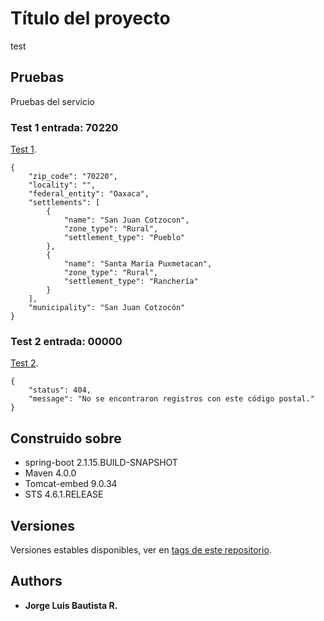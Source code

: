 # Título del proyecto

test

## Pruebas

Pruebas del servicio

### Test 1 entrada: 70220

[Test 1](https://8080-dot-12380911-dot-devshell.appspot.com/zip-codes/70220).

```
{
    "zip_code": "70220",
    "locality": "",
    "federal_entity": "Oaxaca",
    "settlements": [
        {
            "name": "San Juan Cotzocon",
            "zone_type": "Rural",
            "settlement_type": "Pueblo"
        },
        {
            "name": "Santa María Puxmetacan",
            "zone_type": "Rural",
            "settlement_type": "Ranchería"
        }
    ],
    "municipality": "San Juan Cotzocón"
}
```
### Test 2 entrada: 00000

[Test 2](https://test-code-278204.uc.r.appspot.com/zip-codes/00000).

```
{
    "status": 404,
    "message": "No se encontraron registros con este código postal."
}
```

## Construido sobre

* spring-boot 2.1.15.BUILD-SNAPSHOT
* Maven 4.0.0
* Tomcat-embed 9.0.34
* STS 4.6.1.RELEASE

## Versiones

Versiones estables disponibles, ver en [tags de este repositorio](https://github.com/jorgeluis128-jlbr/demo/tags).

## Authors

* **Jorge Luis Bautista R.**
